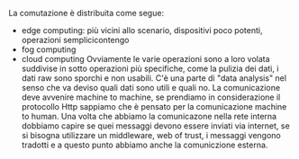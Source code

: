 La comutazione è distribuita come segue:
- edge computing: più vicini allo scenario, dispositivi poco potenti, operazioni semplicicontengo
- fog computing
- cloud computing
Ovviamente le varie operazioni sono a loro volata suddivise in sotto operazioni più specifiche, come la pulizia dei dati, i dati raw sono sporchi e non usabili. C'è una parte di "data analysis" nel senso che va deviso quali dati sono utili e quali no. La comunicazione deve avvenire machine to machine, se prendiamo in considerazione il protocollo Http sappiamo che è pensato per la comunicazione machine to human. Una volta che abbiamo la comunicazone nella rete interna dobbiamo capire se quei messaggi devono essere inviati via internet, se si bisogna utilizzare un middleware, web of trust, i messaggi vengono tradotti e a questo punto abbiamo anche la comuniczione esterna.
